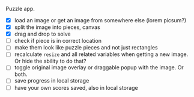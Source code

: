 Puzzle app.

- [X] load an image or get an image from somewhere else (lorem picsum?)
- [X] split the image into pieces, canvas
- [X] drag and drop to solve
- [ ] check if piece is in correct location
- [ ] make them look like puzzle pieces and not just rectangles
- [ ] recalculate `resize` and all related variables when getting a new image. Or hide the ability to do that? 
- [ ] toggle original image overlay or draggable popup with the image. Or both.
- [ ] save progress in local storage
- [ ] have your own scores saved, also in local storage